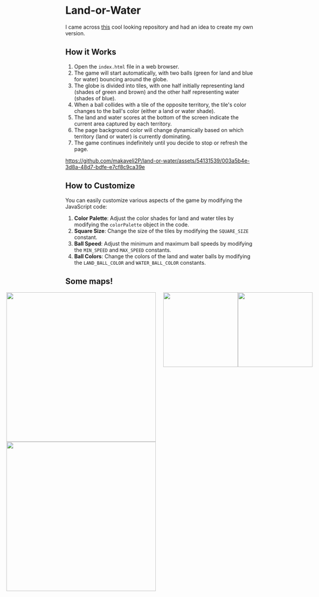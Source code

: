 # Land-or-Water

I came across [this](https://github.com/vnglst/pong-wars?tab=readme-ov-file) cool looking repository and had an idea to create my own version.

## How it Works

1. Open the `index.html` file in a web browser.
2. The game will start automatically, with two balls (green for land and blue for water) bouncing around the globe.
3. The globe is divided into tiles, with one half initially representing land (shades of green and brown) and the other half representing water (shades of blue).
4. When a ball collides with a tile of the opposite territory, the tile's color changes to the ball's color (either a land or water shade).
5. The land and water scores at the bottom of the screen indicate the current area captured by each territory.
6. The page background color will change dynamically based on which territory (land or water) is currently dominating.
7. The game continues indefinitely until you decide to stop or refresh the page.


https://github.com/makaveli2P/land-or-water/assets/54131539/003a5b4e-3d8a-48d7-bdfe-e7cf8c9ca39e

## How to Customize

You can easily customize various aspects of the game by modifying the JavaScript code:

1. **Color Palette**: Adjust the color shades for land and water tiles by modifying the `colorPalette` object in the code.
2. **Square Size**: Change the size of the tiles by modifying the `SQUARE_SIZE` constant.
3. **Ball Speed**: Adjust the minimum and maximum ball speeds by modifying the `MIN_SPEED` and `MAX_SPEED` constants.
4. **Ball Colors**: Change the colors of the land and water balls by modifying the `LAND_BALL_COLOR` and `WATER_BALL_COLOR` constants.

## Some maps!
<div align="center">
  <div style="display: flex; justify-content: center; align-items: flex-start;">
    <div style="margin-right: 20px;">
      <img src="https://github.com/makaveli2P/land-or-water/assets/54131539/9ee5e542-a528-4ab0-b030-980d7999b44b" width="400" />
      <img src="https://github.com/makaveli2P/land-or-water/assets/54131539/118519b0-44fc-4505-bab1-8aadd8234ece" width="400" />
    </div>
    <img src="https://github.com/makaveli2P/land-or-water/assets/54131539/697aa1a3-7870-42e5-a13b-00b00be15fcb" width="200" />
    <img src="https://github.com/makaveli2P/land-or-water/assets/54131539/a45c6b88-d104-4ef9-a18c-b91cd5f24bc7" width="200" />
  </div>
</div>
